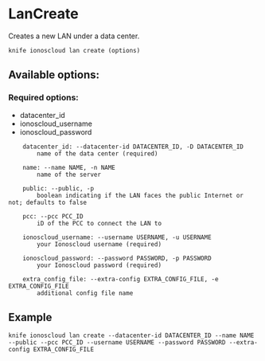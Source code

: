# LanCreate

Creates a new LAN under a data center.

```text
knife ionoscloud lan create (options)
```

## Available options:

### Required options:

* datacenter\_id
* ionoscloud\_username
* ionoscloud\_password

```text
    datacenter_id: --datacenter-id DATACENTER_ID, -D DATACENTER_ID
        name of the data center (required)

    name: --name NAME, -n NAME
        name of the server

    public: --public, -p
        boolean indicating if the LAN faces the public Internet or not; defaults to false

    pcc: --pcc PCC_ID
        iD of the PCC to connect the LAN to

    ionoscloud_username: --username USERNAME, -u USERNAME
        your Ionoscloud username (required)

    ionoscloud_password: --password PASSWORD, -p PASSWORD
        your Ionoscloud password (required)

    extra_config_file: --extra-config EXTRA_CONFIG_FILE, -e EXTRA_CONFIG_FILE
        additional config file name

```
## Example

```text
knife ionoscloud lan create --datacenter-id DATACENTER_ID --name NAME --public --pcc PCC_ID --username USERNAME --password PASSWORD --extra-config EXTRA_CONFIG_FILE
```
